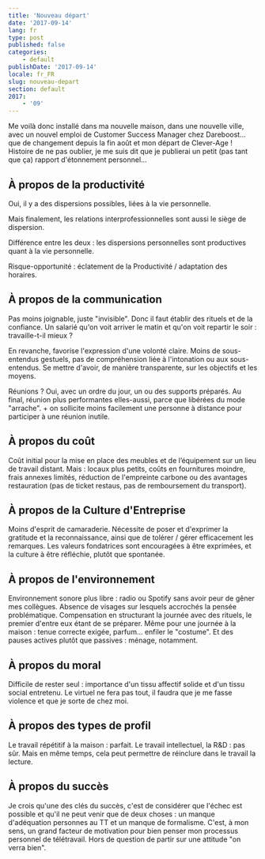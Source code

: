 ```yaml
---
title: 'Nouveau départ'
date: '2017-09-14'
lang: fr
type: post
published: false
categories:
    - default
publishDate: '2017-09-14'
locale: fr_FR
slug: nouveau-depart
section: default
2017:
    - '09'
---
```


Me voilà donc installé dans ma nouvelle maison, dans une nouvelle ville, avec un nouvel emploi de Customer Success Manager chez Dareboost… que de changement depuis la fin août et mon départ de Clever-Age ! Histoire de ne pas oublier, je me suis dit que je publierai un petit (pas tant que ça) rapport d'étonnement personnel…

<!--more-->



## À propos de la productivité

Oui, il y a des dispersions possibles, liées à la vie personnelle. 

Mais finalement, les relations interprofessionnelles sont aussi le siège de dispersion. 

Différence entre les deux : les dispersions personnelles sont productives quant à la vie personnelle.

Risque-opportunité : éclatement de la Productivité / adaptation des horaires.

## À propos de la communication

Pas moins joignable, juste "invisible". Donc il faut établir des rituels et de la confiance. Un salarié qu'on voit arriver le matin et qu'on voit repartir le soir : travaille-t-il mieux ?

En revanche, favorise l'expression d'une volonté claire. Moins de sous-entendus gestuels, pas de compréhension liée à l'intonation ou aux sous-entendus. Se mettre d'avoir, de manière transparente, sur les objectifs et les moyens.

Réunions ? Oui, avec un ordre du jour, un ou des supports préparés. Au final, réunion plus performantes elles-aussi, parce que libérées du mode "arrache". + on sollicite moins facilement une personne à distance pour participer à une réunion inutile.

## À propos du coût

Coût initial pour la mise en place des meubles et de l’équipement sur un lieu de travail distant. Mais : locaux plus petits, coûts en fournitures moindre, frais annexes limités, réduction de l'empreinte carbone ou des avantages restauration (pas de ticket restaus, pas de remboursement du transport).

## À propos de la Culture d'Entreprise

Moins d'esprit de camaraderie. Nécessite de poser et d'exprimer la gratitude et la reconnaissance, ainsi que de tolérer / gérer efficacement les remarques. Les valeurs fondatrices sont encouragées à être exprimées, et la culture à être réfléchie, plutôt que spontanée.

## À propos de l'environnement

Environnement sonore plus libre : radio ou Spotify sans avoir peur de gêner mes collègues. Absence de visages sur lesquels accrochés la pensée problématique. Compensation en structurant la journée avec des rituels, le premier d'entre eux étant de se préparer. Même pour une journée à la maison : tenue correcte exigée, parfum… enfiler le "costume". Et des pauses actives plutôt que passives : ménage, notamment.

## À propos du moral

Difficile de rester seul : importance d'un tissu affectif solide et d'un tissu social entretenu. Le virtuel ne fera pas tout, il faudra que je me fasse violence et que je sorte de chez moi.

## À propos des types de profil

Le travail répétitif à la maison : parfait.
Le travail intellectuel, la R&D : pas sûr. Mais en même temps, cela peut permettre de réinclure dans le travail la lecture.

## À propos du succès

Je crois qu'une des clés du succès, c'est de considérer que l'échec est possible et qu'il ne peut venir que de deux choses : un manque d'adéquation personnes au TT et un manque de formalisme. C'est, à mon sens, un grand facteur de motivation pour bien penser mon processus personnel de télétravail. Hors de question de partir sur une attitude "on verra bien".